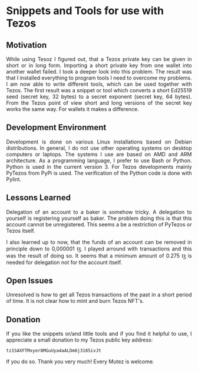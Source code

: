# Snippets and Tools for use with Tezos
## Motivation

<p align="justify">While using Tesoz I figured out, that a Tezos private key can be given in short or in long form. Importing a short private key from one wallet into another wallet failed. I took a deeper look into this problem. The result was that I installed everything to program tools I need to overcome my problems. I am now able to write different tools, which can be used together with Tezos. The first result was a snippet or tool which converts a short Ed25519 seed (secret key, 32 bytes) to a secret exponent (secret key, 64 bytes). From the Tezos point of view short and long versions of the secret key works the same way. For wallets it makes a difference.</p>

## Development Environment

<p align="justify">Development is done on various Linux installations based on Debian distributions. In general, I do not use other operating systems on desktop computers or laptops. The systems I use are based on AMD and ARM architecture. As a programming language, I prefer to use Bash or Python. Python is used in the current version 3. For Tezos developments mainly PyTezos from PyPi is used. The verification of the Python code is done with Pylint.</p>

## Lessons Learned

<p align="justify">Delegation of an account to a baker is somehow tricky. A delegation to yourself is registering yourself as baker. The problem doing this is that this account cannot be unregistered. This seems a be a restriction of PyTezos or Tezos itself.</p>

<p align="justify">I also learned up to now, that the funds of an account can be removed in principle down to 0,000001 ꜩ. I played arround with transactions and this was the result of doing so. It seems that a minimum amount of 0.275 ꜩ is needed for delegation not for the account itself.</p>

## Open Issues

<p align="justify">Unresolved is how to get all Tezos transactions of the past in a short period of time. It is not clear how to mint and burn Tezos NFT's.</p>

<h2>Donation</h2>

<p align="justify">If you like the snippets or/and little tools and if you find it helpful to use, I appreciate a small donation to my Tezos public key address:</p>

<div class="snippet-clipboard-content position-relative overflow-auto" data-snippet-clipboard-copy-content="tz1SAXFTMxyer8MGuUya4aALDm6j3185ivJt"><pre><code>tz1SAXFTMxyer8MGuUya4aALDm6j3185ivJt</code></pre></div>

<p align="justify">If you do so. Thank you very much! Every Mutez is welcome.</p>

